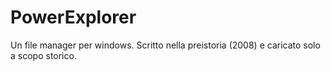 # PowerExplorer
Un file manager per windows. Scritto nella preistoria (2008) e caricato solo a scopo storico.
